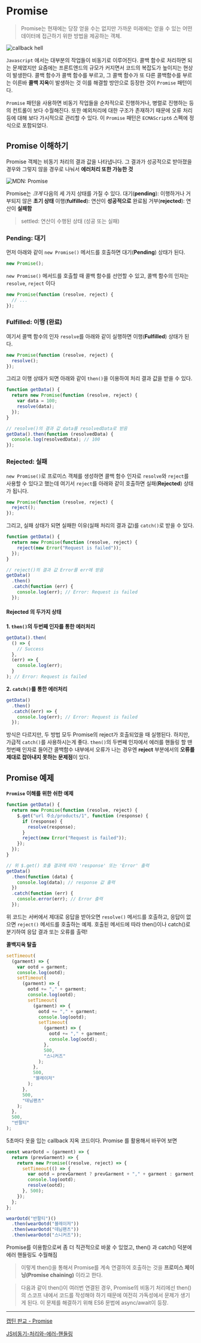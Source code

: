 # Promise

> Promise는 현재에는 당장 얻을 수는 없지만 가까운 미래에는 얻을 수 있는 어떤 데이터에 접근하기 위한 방법을 제공하는 객체.

![callback hell](https://velog.velcdn.com/images%2Fopen_h%2Fpost%2F73779b1e-7025-4548-8e69-b1e4362fb8fd%2Fcallbackhell.jpeg)

`Javascript` 에서는 대부분의 작업들이 비동기로 이루어진다. 콜백 함수로 처리하면 되는 문제였지만 요즘에는 프론트엔드의 규모가 커지면서 코드의 복잡도가 높이지는 현상이 발생한다.
콜백 함수가 콜백 함수를 부르고, 그 콜백 함수가 또 다른 콜백함수를 부르는 이른바 **콜백 지옥**이 발생하는 것
이를 해결할 방안으로 등장한 것이 `Promise` 패턴이다.

`Promise` 패턴을 사용하면 비동기 작업들을 순차적으로 진행하거나, 병렬로 진행하는 등의 컨트롤이 보다 수월해진다.
또한 예외처리에 대한 구조가 존재하기 때문에 오류 처리 등에 대해 보다 가시적으로 관리할 수 있다. 이 `Promise` 패턴은 `ECMAScript6` 스펙에 정식으로 포함되었다.

## Promise 이해하기

Promise 객체는 비동기 처리의 결과 값을 나타냅니다.
그 결과가 성공적으로 받아졌을 경우와 그렇지 않을 경우로 나눠서 **에러처리 또한 가능한 것**

![MDN: Promise](https://velog.velcdn.com/images%2Fjuno7803%2Fpost%2Fed63c6ea-a40b-4deb-bc81-080256f82f25%2Fimage.png)

Promise는 _크게_ 다음의 세 가지 상태를 가질 수 있다.
대기(**pending**): 이행하거나 거부되지 않은 **초기 상태**
이행(**fulfilled**): 연산이 **성공적으로** 완료됨
거부(**rejected**): 연산이 **실패함**

> settled: 연산이 수행된 상태 (성공 또는 실패)

### Pending: 대기

먼저 아래와 같이 `new Promise()` 메서드를 호출하면 대기(**Pending**) 상태가 된다.

```js
new Promise();
```

`new Promise()` 메서드를 호출할 때 콜백 함수를 선언할 수 있고, 콜백 함수의 인자는 `resolve`, `reject` 이다

```js
new Promise(function (resolve, reject) {
  // ...
});
```

### Fulfilled: 이행 (완료)

여기서 콜백 함수의 인자 `resolve`를 아래와 같이 실행하면 이행(**Fulfilled**) 상태가 된다.

```js
new Promise(function (resolve, reject) {
  resolve();
});
```

그리고 이행 상태가 되면 아래와 같이 `then()`을 이용하여 처리 결과 값을 받을 수 있다.

```js
function getData() {
  return new Promise(function (resolve, reject) {
    var data = 100;
    resolve(data);
  });
}

// resolve()의 결과 값 data를 resolvedData로 받음
getData().then(function (resolvedData) {
  console.log(resolvedData); // 100
});
```

### Rejected: 실패

`new Promise()`로 프로미스 객체를 생성하면 콜백 함수 인자로 `resolve`와 `reject`를 사용할 수 있다고 했는데 여기서 `reject`를 아래와 같이 호출하면 실패(**Rejected**) 상태가 됩니다.

```js
new Promise(function (resolve, reject) {
  reject();
});
```

그리고, 실패 상태가 되면 실패한 이유(실패 처리의 결과 값)를 `catch()`로 받을 수 있다.

```js
function getData() {
  return new Promise(function (resolve, reject) {
    reject(new Error("Request is failed"));
  });
}

// reject()의 결과 값 Error를 err에 받음
getData()
  .then()
  .catch(function (err) {
    console.log(err); // Error: Request is failed
  });
```

#### Rejected 의 두가지 상태

**1. `then()`의 두번째 인자를 통한 에러처리**

```js
getData().then(
  () => {
    // Success
  },
  (err) => {
    console.log(err);
  }
); // Error: Request is failed
```

**2. `catch()`를 통한 에러처리**

```js
getData()
  .then()
  .catch((err) => {
    console.log(err); // Error: Request is failed
  });
```

방식은 다르지만, 두 방법 모두 Promise의 reject가 호출되었을 때 실행된다.
하지만, 가급적 `catch()`를 사용하시는게 좋다. `then()`의 두번째 인자에서 에러를 핸들링 할 땐 첫번째 인자로 들어간 콜백함수 내부에서 오류가 나는 경우엔 **reject** 부분에서의 **오류를 제대로 잡아내지 못하는 문제점**이 있다.

## Promise 예제

**`Promise` 이해를 위한 쉬한 예제**

```js
function getData() {
  return new Promise(function (resolve, reject) {
    $.get("url 주소/products/1", function (response) {
      if (response) {
        resolve(response);
      }
      reject(new Error("Request is failed"));
    });
  });
}

// 위 $.get() 호출 결과에 따라 'response' 또는 'Error' 출력
getData()
  .then(function (data) {
    console.log(data); // response 값 출력
  })
  .catch(function (err) {
    console.error(err); // Error 출력
  });
```

위 코드는 서버에서 제대로 응답을 받아오면 `resolve()` 메서드를 호출하고, 응답이 없으면 `reject()` 메서드를 호출하는 예제.
호출된 메서드에 따라 then()이나 catch()로 분기하여 응답 결과 또는 오류를 출력!

**콜백지옥 탈출**

```js
setTimeout(
  (garment) => {
    var ootd = garment;
    console.log(ootd);
    setTimeout(
      (garment) => {
        ootd += "," + garment;
        console.log(ootd);
        setTimeout(
          (garment) => {
            ootd += "," + garment;
            console.log(ootd);
            setTimeout(
              (garment) => {
                ootd += "," + garment;
                console.log(ootd);
              },
              500,
              "스니커즈"
            );
          },
          500,
          "블레이저"
        );
      },
      500,
      "데님팬츠"
    );
  },
  500,
  "반팔티"
);
```

5초마다 옷을 입는 callback 지옥 코드이다. Promise 를 활용해서 바꾸어 보면

```js
const wearOotd = (garment) => {
  return (prevGarment) => {
    return new Promise((resolve, reject) => {
      setTimeout(() => {
        var ootd = prevGarment ? prevGarment + "," + garment : garment;
        console.log(ootd);
        resolve(ootd);
      }, 500);
    });
  };
};

wearOotd("반팔티")()
  .then(wearOotd("블레이저"))
  .then(wearOotd("데님팬츠"))
  .then(wearOotd("스니커즈"));
```

Promise를 이용함으로써 좀 더 직관적으로 바꿀 수 있었고, then() 과 catch() 덕분에 에러 핸들링도 수월해짐

> 이렇게 then()을 통해서 Promise를 계속 연결하여 호출하는 것을 **프로미스 체이닝(Promise chaining)** 이라고 한다.

> 다음과 같이 then()이 여러번 연결된 경우, Promise의 비동기 처리에선 then()의 스코프 내에서 코드를 작성해야 하기 때문에 여전히 가독성에서 문제가 생기게 된다.
> 이 문제를 해결하기 위해 ES6 문법에 async/await이 등장.

---

[캡틴 판교 - Promise](https://joshua1988.github.io/web-development/javascript/promise-for-beginners/#%ED%94%84%EB%A1%9C%EB%AF%B8%EC%8A%A4%EC%9D%98-3%EA%B0%80%EC%A7%80-%EC%83%81%ED%83%9Cstates)

[JS비동기-처리와-에러-핸들링](https://velog.io/@juno7803/JS%EB%B9%84%EB%8F%99%EA%B8%B0-%EC%B2%98%EB%A6%AC%EC%99%80-%EC%97%90%EB%9F%AC-%ED%95%B8%EB%93%A4%EB%A7%81)
